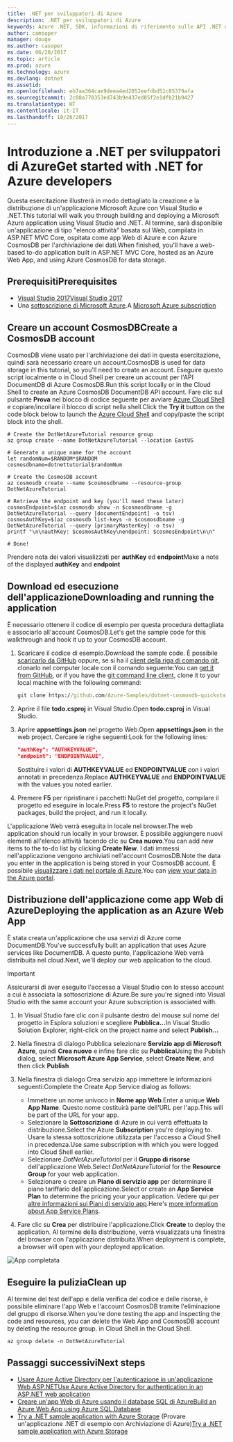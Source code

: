```yaml
---
title: .NET per sviluppatori di Azure
description: .NET per sviluppatori di Azure
keywords: Azure .NET, SDK, informazioni di riferimento sulle API .NET di Azure, libreria di classi .NET di Azure
author: camsoper
manager: douge
ms.author: casoper
ms.date: 06/20/2017
ms.topic: article
ms.prod: azure
ms.technology: azure
ms.devlang: dotnet
ms.assetid: 
ms.openlocfilehash: eb7aa364cae9deea4ed2052eefdbd51c85379afa
ms.sourcegitcommit: 2c08a778353ed743b9e437ed85f2e1dfb21b9427
ms.translationtype: HT
ms.contentlocale: it-IT
ms.lasthandoff: 10/26/2017
---
```

# <a name="get-started-with-net-for-azure-developers"></a><span data-ttu-id="30c9e-104">Introduzione a .NET per sviluppatori di Azure</span><span class="sxs-lookup"><span data-stu-id="30c9e-104">Get started with .NET for Azure developers</span></span>

<span data-ttu-id="30c9e-105">Questa esercitazione illustrerà in modo dettagliato la creazione e la distribuzione di un'applicazione Microsoft Azure con Visual Studio e .NET.</span><span class="sxs-lookup"><span data-stu-id="30c9e-105">This tutorial will walk you through building and deploying a Microsoft Azure application using Visual Studio and .NET.</span></span>  <span data-ttu-id="30c9e-106">Al termine, sarà disponibile un'applicazione di tipo "elenco attività" basata sul Web, compilata in ASP.NET MVC Core, ospitata come app Web di Azure e con Azure CosmosDB per l'archiviazione dei dati.</span><span class="sxs-lookup"><span data-stu-id="30c9e-106">When finished, you'll have a web-based to-do application built in ASP.NET MVC Core, hosted as an Azure Web App, and using Azure CosmosDB for data storage.</span></span>

## <a name="prerequisites"></a><span data-ttu-id="30c9e-107">Prerequisiti</span><span class="sxs-lookup"><span data-stu-id="30c9e-107">Prerequisites</span></span>

* [<span data-ttu-id="30c9e-108">Visual Studio 2017</span><span class="sxs-lookup"><span data-stu-id="30c9e-108">Visual Studio 2017</span></span>](https://www.visualstudio.com/downloads/)
* <span data-ttu-id="30c9e-109">Una [sottoscrizione di Microsoft Azure](https://azure.microsoft.com/free/).</span><span class="sxs-lookup"><span data-stu-id="30c9e-109">A [Microsoft Azure subscription](https://azure.microsoft.com/free/)</span></span>

## <a name="create-a-cosmosdb-account"></a><span data-ttu-id="30c9e-110">Creare un account CosmosDB</span><span class="sxs-lookup"><span data-stu-id="30c9e-110">Create a CosmosDB account</span></span>

<span data-ttu-id="30c9e-111">CosmosDB viene usato per l'archiviazione dei dati in questa esercitazione, quindi sarà necessario creare un account.</span><span class="sxs-lookup"><span data-stu-id="30c9e-111">CosmosDB is used for data storage in this tutorial, so you'll need to create an account.</span></span>  <span data-ttu-id="30c9e-112">Eseguire questo script localmente o in Cloud Shell per creare un account per l'API DocumentDB di Azure CosmosDB.</span><span class="sxs-lookup"><span data-stu-id="30c9e-112">Run this script locally or in the Cloud Shell to create an Azure CosmosDB DocumentDB API account.</span></span>  <span data-ttu-id="30c9e-113">Fare clic sul pulsante **Prova** nel blocco di codice seguente per avviare [Azure Cloud Shell](/azure/cloud-shell/) e copiare/incollare il blocco di script nella shell.</span><span class="sxs-lookup"><span data-stu-id="30c9e-113">Click the **Try it** button on the code block below to launch the [Azure Cloud Shell](/azure/cloud-shell/) and copy/paste the script block into the shell.</span></span>

```azurecli-interactive
# Create the DotNetAzureTutorial resource group
az group create --name DotNetAzureTutorial --location EastUS

# Generate a unique name for the account
let randomNum=$RANDOM*$RANDOM
cosmosdbname=dotnettutorial$randomNum

# Create the CosmosDB account
az cosmosdb create --name $cosmosdbname --resource-group DotNetAzureTutorial

# Retrieve the endpoint and key (you'll need these later)
cosmosEndpoint=$(az cosmosdb show -n $cosmosdbname -g DotNetAzureTutorial --query [documentEndpoint] -o tsv)
cosmosAuthKey=$(az cosmosdb list-keys -n $cosmosdbname -g DotNetAzureTutorial --query [primaryMasterKey] -o tsv)
printf "\n\nauthKey: $cosmosAuthKey\nendpoint: $cosmosEndpoint\n\n"

# Done!

```

<span data-ttu-id="30c9e-114">Prendere nota dei valori visualizzati per **authKey** ed **endpoint**</span><span class="sxs-lookup"><span data-stu-id="30c9e-114">Make a note of the displayed **authKey** and **endpoint**</span></span> 

## <a name="downloading-and-running-the-application"></a><span data-ttu-id="30c9e-115">Download ed esecuzione dell'applicazione</span><span class="sxs-lookup"><span data-stu-id="30c9e-115">Downloading and running the application</span></span>

<span data-ttu-id="30c9e-116">È necessario ottenere il codice di esempio per questa procedura dettagliata e associarlo all'account CosmosDB.</span><span class="sxs-lookup"><span data-stu-id="30c9e-116">Let's get the sample code for this walkthrough and hook it up to your CosmosDB account.</span></span>

1. <span data-ttu-id="30c9e-117">Scaricare il codice di esempio.</span><span class="sxs-lookup"><span data-stu-id="30c9e-117">Download the sample code.</span></span>  <span data-ttu-id="30c9e-118">È possibile [scaricarlo da GitHub](https://github.com/Azure-Samples/dotnet-cosmosdb-quickstart/) oppure, se si ha il [client della riga di comando git](https://git-scm.com/), clonarlo nel computer locale con il comando seguente:</span><span class="sxs-lookup"><span data-stu-id="30c9e-118">You can [get it from GitHub](https://github.com/Azure-Samples/dotnet-cosmosdb-quickstart/), or if you have the [git command line client](https://git-scm.com/), clone it to your local machine with the following command:</span></span>

    ```cmd
    git clone https://github.com/Azure-Samples/dotnet-cosmosdb-quickstart
    ```

2. <span data-ttu-id="30c9e-119">Aprire il file **todo.csproj** in Visual Studio.</span><span class="sxs-lookup"><span data-stu-id="30c9e-119">Open **todo.csproj** in Visual Studio.</span></span>

3. <span data-ttu-id="30c9e-120">Aprire **appsettings.json** nel progetto Web.</span><span class="sxs-lookup"><span data-stu-id="30c9e-120">Open **appsettings.json** in the web project.</span></span>  <span data-ttu-id="30c9e-121">Cercare le righe seguenti:</span><span class="sxs-lookup"><span data-stu-id="30c9e-121">Look for the following lines:</span></span>

    ```json
    "authKey": "AUTHKEYVALUE",
    "endpoint": "ENDPOINTVALUE",
    ```
    <span data-ttu-id="30c9e-122">Sostituire i valori di **AUTHKEYVALUE** ed **ENDPOINTVALUE** con i valori annotati in precedenza.</span><span class="sxs-lookup"><span data-stu-id="30c9e-122">Replace **AUTHKEYVALUE** and **ENDPOINTVALUE** with the values you noted earlier.</span></span>

4. <span data-ttu-id="30c9e-123">Premere **F5** per ripristinare i pacchetti NuGet del progetto, compilare il progetto ed eseguire in locale.</span><span class="sxs-lookup"><span data-stu-id="30c9e-123">Press **F5** to restore the project's NuGet packages, build the project, and run it locally.</span></span>

<span data-ttu-id="30c9e-124">L'applicazione Web verrà eseguita in locale nel browser.</span><span class="sxs-lookup"><span data-stu-id="30c9e-124">The web application should run locally in your browser.</span></span>  <span data-ttu-id="30c9e-125">È possibile aggiungere nuovi elementi all'elenco attività facendo clic su **Crea nuovo**.</span><span class="sxs-lookup"><span data-stu-id="30c9e-125">You can add new items to the to-do list by clicking **Create New**.</span></span>  <span data-ttu-id="30c9e-126">I dati immessi nell'applicazione vengono archiviati nell'account CosmosDB.</span><span class="sxs-lookup"><span data-stu-id="30c9e-126">Note the data you enter in the application is being stored in your CosmosDB account.</span></span>  <span data-ttu-id="30c9e-127">È possibile [visualizzare i dati nel portale di Azure](/azure/documentdb/documentdb-view-json-document-explorer).</span><span class="sxs-lookup"><span data-stu-id="30c9e-127">You can [view your data in the Azure portal](/azure/documentdb/documentdb-view-json-document-explorer).</span></span>

## <a name="deploying-the-application-as-an-azure-web-app"></a><span data-ttu-id="30c9e-128">Distribuzione dell'applicazione come app Web di Azure</span><span class="sxs-lookup"><span data-stu-id="30c9e-128">Deploying the application as an Azure Web App</span></span>

<span data-ttu-id="30c9e-129">È stata creata un'applicazione che usa servizi di Azure come DocumentDB.</span><span class="sxs-lookup"><span data-stu-id="30c9e-129">You've successfully built an application that uses Azure services like DocumentDB.</span></span>  <span data-ttu-id="30c9e-130">A questo punto, l'applicazione Web verrà distribuita nel cloud.</span><span class="sxs-lookup"><span data-stu-id="30c9e-130">Next, we'll deploy our web application to the cloud.</span></span>

> [!IMPORTANT]
> <span data-ttu-id="30c9e-131">Assicurarsi di aver eseguito l'accesso a Visual Studio con lo stesso account a cui è associata la sottoscrizione di Azure.</span><span class="sxs-lookup"><span data-stu-id="30c9e-131">Be sure you're signed into Visual Studio with the same account your Azure subscription is associated with.</span></span>

1. <span data-ttu-id="30c9e-132">In Visual Studio fare clic con il pulsante destro del mouse sul nome del progetto in Esplora soluzioni e scegliere **Pubblica...**</span><span class="sxs-lookup"><span data-stu-id="30c9e-132">In Visual Studio Solution Explorer, right-click on the project name and select **Publish...**</span></span>

2. <span data-ttu-id="30c9e-133">Nella finestra di dialogo Pubblica selezionare **Servizio app di Microsoft Azure**, quindi **Crea nuovo** e infine fare clic su **Pubblica**</span><span class="sxs-lookup"><span data-stu-id="30c9e-133">Using the Publish dialog, select **Microsoft Azure App Service**, select **Create New**, and then click **Publish**</span></span>

3. <span data-ttu-id="30c9e-134">Nella finestra di dialogo Crea servizio app immettere le informazioni seguenti:</span><span class="sxs-lookup"><span data-stu-id="30c9e-134">Complete the Create App Service dialog as follows:</span></span>

    * <span data-ttu-id="30c9e-135">Immettere un nome univoco in **Nome app Web**.</span><span class="sxs-lookup"><span data-stu-id="30c9e-135">Enter a unique **Web App Name**.</span></span>  <span data-ttu-id="30c9e-136">Questo nome costituirà parte dell'URL per l'app.</span><span class="sxs-lookup"><span data-stu-id="30c9e-136">This will be part of the URL for your app.</span></span>
    * <span data-ttu-id="30c9e-137">Selezionare la **Sottoscrizione** di Azure in cui verrà effettuata la distribuzione.</span><span class="sxs-lookup"><span data-stu-id="30c9e-137">Select the Azure **Subscription** you're deploying to.</span></span>  <span data-ttu-id="30c9e-138">Usare la stessa sottoscrizione utilizzata per l'accesso a Cloud Shell in precedenza.</span><span class="sxs-lookup"><span data-stu-id="30c9e-138">Use same subscription with which you were logged into Cloud Shell earlier.</span></span>
    * <span data-ttu-id="30c9e-139">Selezionare *DotNetAzureTutorial* per il **Gruppo di risorse** dell'applicazione Web.</span><span class="sxs-lookup"><span data-stu-id="30c9e-139">Select *DotNetAzureTutorial* for the **Resource Group** for your web application.</span></span>
    * <span data-ttu-id="30c9e-140">Selezionare o creare un **Piano di servizio app** per determinare il piano tariffario dell'applicazione.</span><span class="sxs-lookup"><span data-stu-id="30c9e-140">Select or create an **App Service Plan** to determine the pricing your your application.</span></span>  <span data-ttu-id="30c9e-141">Vedere qui per [altre informazioni sui Piani di servizio app](/azure/app-service/azure-web-sites-web-hosting-plans-in-depth-overview).</span><span class="sxs-lookup"><span data-stu-id="30c9e-141">Here's [more information about App Service Plans](/azure/app-service/azure-web-sites-web-hosting-plans-in-depth-overview).</span></span>

4. <span data-ttu-id="30c9e-142">Fare clic su **Crea** per distribuire l'applicazione.</span><span class="sxs-lookup"><span data-stu-id="30c9e-142">Click **Create** to deploy the application.</span></span>  <span data-ttu-id="30c9e-143">Al termine della distribuzione, verrà visualizzata una finestra del browser con l'applicazione distribuita.</span><span class="sxs-lookup"><span data-stu-id="30c9e-143">When deployment is complete, a browser will open with your deployed application.</span></span>

![App completata](./media/dotnet-quickstart/todo.png)

## <a name="clean-up"></a><span data-ttu-id="30c9e-145">Eseguire la pulizia</span><span class="sxs-lookup"><span data-stu-id="30c9e-145">Clean up</span></span>

<span data-ttu-id="30c9e-146">Al termine del test dell'app e della verifica del codice e delle risorse, è possibile eliminare l'app Web e l'account CosmosDB tramite l'eliminazione del gruppo di risorse.</span><span class="sxs-lookup"><span data-stu-id="30c9e-146">When you're done testing the app and inspecting the code and resources, you can delete the Web App and CosmosDB account by deleting the resource group.</span></span> <span data-ttu-id="30c9e-147">in Cloud Shell.</span><span class="sxs-lookup"><span data-stu-id="30c9e-147">in the Cloud Shell.</span></span>

```azurecli-interactive
az group delete -n DotNetAzureTutorial
```

## <a name="next-steps"></a><span data-ttu-id="30c9e-148">Passaggi successivi</span><span class="sxs-lookup"><span data-stu-id="30c9e-148">Next steps</span></span>

* [<span data-ttu-id="30c9e-149">Usare Azure Active Directory per l'autenticazione in un'applicazione Web ASP.NET</span><span class="sxs-lookup"><span data-stu-id="30c9e-149">Use Azure Active Directory for authentication in an ASP.NET web application</span></span>](/azure/active-directory/develop/active-directory-devquickstarts-webapp-dotnet)
* [<span data-ttu-id="30c9e-150">Creare un'app Web di Azure usando il database SQL di Azure</span><span class="sxs-lookup"><span data-stu-id="30c9e-150">Build an Azure Web App using Azure SQL Database</span></span>](/azure/app-service-web/web-sites-dotnet-get-started)
* <span data-ttu-id="30c9e-151">[Try a .NET sample application with Azure Storage](/azure/storage/storage-samples-dotnet) (Provare un'applicazione .NET di esempio con Archiviazione di Azure)</span><span class="sxs-lookup"><span data-stu-id="30c9e-151">[Try a .NET sample application with Azure Storage](/azure/storage/storage-samples-dotnet)</span></span>


